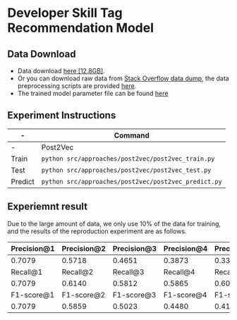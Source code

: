 # Developer Skill Tag Recommendation Model

## Data Download

- Data download [here [12.8GB]](https://drive.google.com/file/d/1g1tAebVnT76pYcY74IxyqoMU7KBEXPmb/view?usp=sharing).
- Or you can download raw data from [Stack Overflow data dump](https://archive.org/download/stackexchange), the data preprocessing scripts are provided [here](https://github.com/post2vec/post2vec/tree/master/src/data_preparation).
- The trained model parameter file can be found [here](https://bhpan.buaa.edu.cn:443/link/FF43BAFB10DA709E6D8B80DCFDAEC07D)

## Experiment Instructions

| -       | Command                                                  |
| ------- | -------------------------------------------------------- |
| -       | Post2Vec                                                 |
| Train   | ```python src/approaches/post2vec/post2vec_train.py```   |
| Test    | ```python src/approaches/post2vec/post2vec_test.py```    |
| Predict | ```python src/approaches/post2vec/post2vec_predict.py``` |


## Experiemnt result

Due to the large amount of data, we only use 10% of the data for training, and the results of the reproduction experiment are as follows.

| Precision@1 | Precision@2 | Precision@3 | Precision@4 | Precision@5 |
| ----------- | ----------- | ----------- | ----------- | ----------- |
| 0.7079      | 0.5718      | 0.4651      | 0.3873      | 0.3312      |
| Recall@1    | Recall@2    | Recall@3    | Recall@4    | Recall@5    |
| 0.7079      | 0.6140      | 0.5812      | 0.5865      | 0.6073      |
| F1-score@1  | F1-score@2  | F1-score@3  | F1-score@4  | F1-score@5  |
| 0.7079      | 0.5859      | 0.5023      | 0.4480      | 0.4101      |
